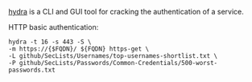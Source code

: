 [hydra](https://github.com/vanhauser-thc/thc-hydra) is a CLI and GUI tool for cracking the authentication of a service.

HTTP basic authentication:

```
hydra -t 16 -s 443 -S \
-m https://{$FQDN}/ ${FQDN} https-get \
-L github/SecLists/Usernames/top-usernames-shortlist.txt \
-P github/SecLists/Passwords/Common-Credentials/500-worst-passwords.txt
```
